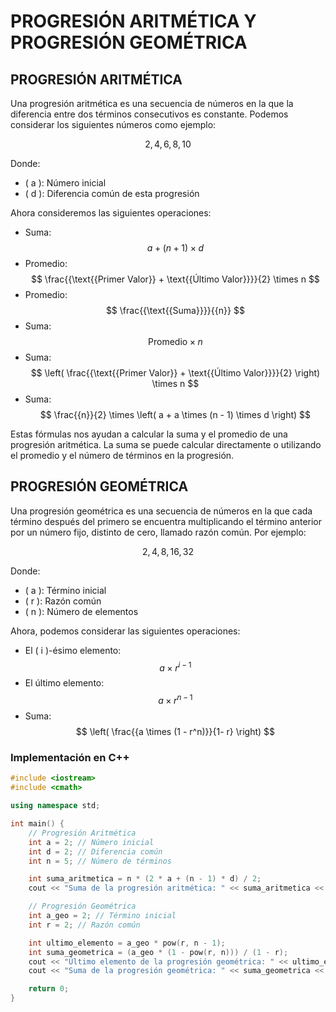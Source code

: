 # PROGRESIÓN ARITMÉTICA Y PROGRESIÓN GEOMÉTRICA

## PROGRESIÓN ARITMÉTICA

Una progresión aritmética es una secuencia de números en la que la diferencia entre dos términos consecutivos es constante. Podemos considerar los siguientes números como ejemplo:

$$
2, 4, 6, 8, 10
$$

Donde:
- \( a \): Número inicial
- \( d \): Diferencia común de esta progresión

Ahora consideremos las siguientes operaciones:
- Suma:
  $$ 
  a + (n + 1) \times d 
  $$
- Promedio:
  $$
  \frac{{\text{{Primer Valor}} + \text{{Último Valor}}}}{2} \times n
  $$
- Promedio:
  $$
  \frac{{\text{{Suma}}}}{{n}} 
  $$
- Suma:
  $$
  \text{{Promedio}} \times n 
  $$
- Suma: 
  $$
  \left( \frac{{\text{{Primer Valor}} + \text{{Último Valor}}}}{2} \right) \times n
  $$
- Suma: 
  $$
  \frac{{n}}{2} \times \left( a + a \times (n - 1) \times d \right) 
  $$

Estas fórmulas nos ayudan a calcular la suma y el promedio de una progresión aritmética. La suma se puede calcular directamente o utilizando el promedio y el número de términos en la progresión.

## PROGRESIÓN GEOMÉTRICA

Una progresión geométrica es una secuencia de números en la que cada término después del primero se encuentra multiplicando el término anterior por un número fijo, distinto de cero, llamado razón común. Por ejemplo:

$$
2, 4, 8, 16, 32
$$

Donde:
- \( a \): Término inicial
- \( r \): Razón común
- \( n \): Número de elementos

Ahora, podemos considerar las siguientes operaciones:

- El \( i \)-ésimo elemento:
$$
a \times r^{i-1}
$$
- El último elemento:
$$
a \times r^{n-1}
$$
- Suma:
$$
\left( \frac{{a \times (1 - r^n)}}{1- r} \right)
$$

### Implementación en C++

```cpp
#include <iostream>
#include <cmath>

using namespace std;

int main() {
    // Progresión Aritmética
    int a = 2; // Número inicial
    int d = 2; // Diferencia común
    int n = 5; // Número de términos

    int suma_aritmetica = n * (2 * a + (n - 1) * d) / 2;
    cout << "Suma de la progresión aritmética: " << suma_aritmetica << endl;

    // Progresión Geométrica
    int a_geo = 2; // Término inicial
    int r = 2; // Razón común

    int ultimo_elemento = a_geo * pow(r, n - 1);
    int suma_geometrica = (a_geo * (1 - pow(r, n))) / (1 - r);
    cout << "Último elemento de la progresión geométrica: " << ultimo_elemento << endl;
    cout << "Suma de la progresión geométrica: " << suma_geometrica << endl;

    return 0;
}
